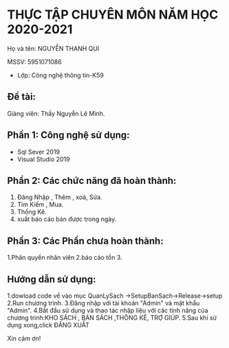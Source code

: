 # THỰC TẬP CHUYÊN MÔN NĂM HỌC 2020-2021
Họ và tên: NGUYỄN THANH QUI

MSSV: 5951071086
     
* Lớp: Công nghệ thông tin-K59

## Đề tài: 
Giảng viên: Thầy Nguyễn Lê Minh. 

## Phần 1: Công nghệ sử dụng:
  * Sql Sever 2019
  * Visual Studio 2019

## Phần 2: Các chức năng đã hoàn thành:
1. Đăng Nhập , Thêm , xoá, Sửa.
2. Tìm Kiếm , Mua.
3. Thống Kê.
4. xuất báo cáo bán được trong ngày.


## Phần 3: Các Phần chưa hoàn thành:
1.Phân quyền nhân viên
2.báo cáo tồn
3.

## Hướng dẫn sử dụng:
1.dowload code về vào mục QuanLySach ->SetupBanSach->Release->setup
2.Run chương trình.
3.Đăng nhập với tài khoản "Admin" và mật khẩu "Admin".
4.Bắt đầu sử dụng và thao tác nhập liệu với các tính năng của chương trình:KHO SÁCH , BÁN SÁCH ,THÔNG KÊ, TRỢ GIÚP.
5.Sau khi sử dụng xong,click ĐĂNG XUẤT 

Xin cám ơn!

